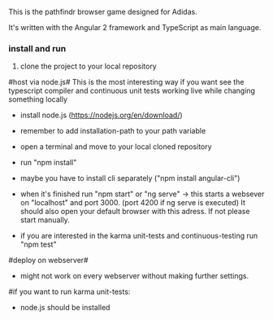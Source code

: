 This is the pathfindr browser game designed for Adidas.

It's written with the Angular 2 framework and TypeScript as main language.

### install and run ###

1. clone the project to your local repository

#host via node.js#
This is the most interesting way if you want see the typescript compiler and continuous
unit tests working live while changing something locally 

- install node.js (https://nodejs.org/en/download/)
- remember to add installation-path to your path variable
- open a terminal and move to your local cloned repository
- run "npm install" 
- maybe you have to install cli separately ("npm install angular-cli")
- when it's finished run "npm start" or "ng serve"
-> this starts a websever on "localhost" and port 3000. (port 4200 if ng serve is executed) It should also open your default browser
with this adress. If not please start manually. 

- if you are interested in the karma unit-tests and continuous-testing run "npm test"

#deploy on webserver#
- might not work on every webserver without making further settings.


#if you want to run karma unit-tests:
- node.js should be installed


#